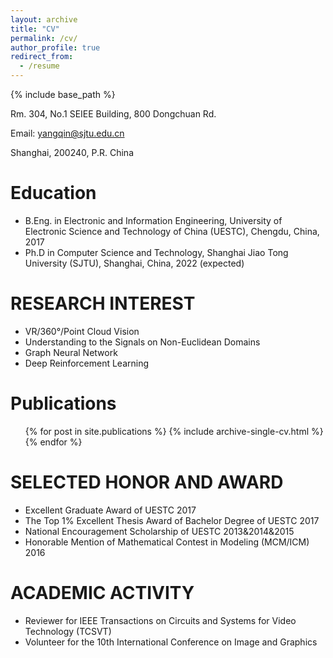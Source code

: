 ```yaml
---
layout: archive
title: "CV"
permalink: /cv/
author_profile: true
redirect_from:
  - /resume
---
```


{% include base_path %}


Rm. 304, No.1 SEIEE Building, 800 Dongchuan Rd.

Email: yangqin@sjtu.edu.cn

Shanghai, 200240, P.R. China

Education
======
* B.Eng. in Electronic and Information Engineering, University of Electronic Science and Technology of China (UESTC), Chengdu, China, 2017
* Ph.D in Computer Science and Technology, Shanghai Jiao Tong University (SJTU), Shanghai, China, 2022 (expected)

RESEARCH INTEREST
======
* VR/360°/Point Cloud Vision
* Understanding to the Signals on Non-Euclidean Domains
* Graph Neural Network
* Deep Reinforcement Learning


Publications
======
  <ul>{% for post in site.publications %}
    {% include archive-single-cv.html %}
  {% endfor %}</ul>
  
SELECTED HONOR AND AWARD
======
* Excellent Graduate Award of UESTC 2017
* The Top 1% Excellent Thesis Award of Bachelor Degree of UESTC 2017
* National Encouragement Scholarship of UESTC 2013&2014&2015
* Honorable Mention of Mathematical Contest in Modeling (MCM/ICM) 2016

ACADEMIC ACTIVITY
======
* Reviewer for IEEE Transactions on Circuits and Systems for Video Technology (TCSVT)
* Volunteer for the 10th International Conference on Image and Graphics
